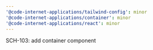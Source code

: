 ```yaml
---
'@code-internet-applications/tailwind-config': minor
'@code-internet-applications/container': minor
'@code-internet-applications/react': minor
---
```


SCH-103: add container component
